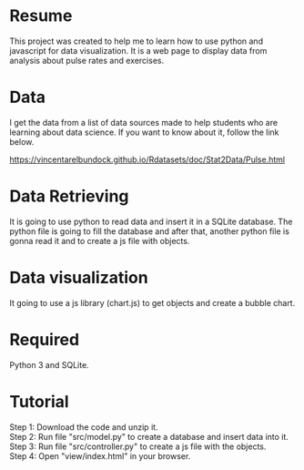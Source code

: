 # Resume
This project was created to help me to learn how to use python and javascript for data visualization. It is a web page to display data from analysis about pulse rates and exercises.  

# Data
I get the data from a list of data sources made to help students who are learning about data science. If you want to know about it, follow the link below. 

https://vincentarelbundock.github.io/Rdatasets/doc/Stat2Data/Pulse.html  

# Data Retrieving
It is going to use python to read data and insert it in a SQLite database. The python file is going to fill the database and after that, another python file is gonna read it and to create a js file with objects.

# Data visualization
It going to use a js library (chart.js) to get objects and create a bubble chart.

# Required
Python 3 and SQLite.

# Tutorial
Step 1: Download the code and unzip it.  
Step 2: Run file "src/model.py" to create a database and insert data into it.  
Step 3: Run file "src/controller.py" to create a js file with the objects.  
Step 4: Open "view/index.html" in your browser.

